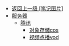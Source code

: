 - [返回上一级 [笔记图片]](笔记图片/)
- [服务器](笔记图片/服务器/)
  - [腾讯](笔记图片/服务器/腾讯/)
    - [对象存储cos](笔记图片/服务器/腾讯/对象存储cos/)
    - [视频点播vod](笔记图片/服务器/腾讯/视频点播vod/)
